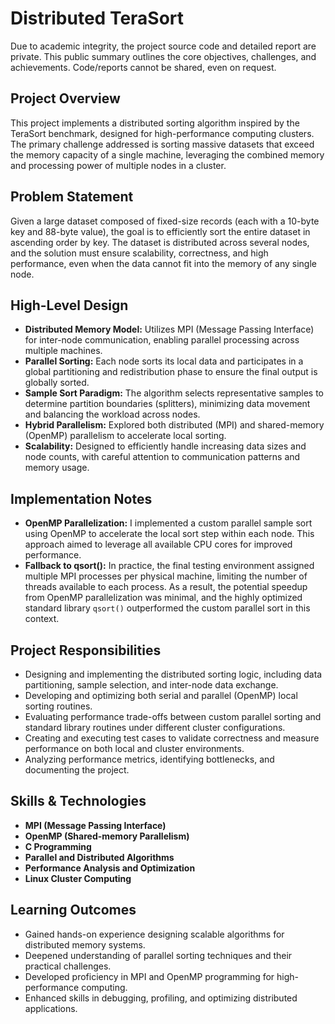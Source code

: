 # Distributed TeraSort

Due to academic integrity, the project source code and detailed report are private. This public summary outlines the core objectives, challenges, and achievements. Code/reports cannot be shared, even on request.

## Project Overview

This project implements a distributed sorting algorithm inspired by the TeraSort benchmark, designed for high-performance computing clusters. The primary challenge addressed is sorting massive datasets that exceed the memory capacity of a single machine, leveraging the combined memory and processing power of multiple nodes in a cluster.

## Problem Statement

Given a large dataset composed of fixed-size records (each with a 10-byte key and 88-byte value), the goal is to efficiently sort the entire dataset in ascending order by key. The dataset is distributed across several nodes, and the solution must ensure scalability, correctness, and high performance, even when the data cannot fit into the memory of any single node.

## High-Level Design

- **Distributed Memory Model:** Utilizes MPI (Message Passing Interface) for inter-node communication, enabling parallel processing across multiple machines.
- **Parallel Sorting:** Each node sorts its local data and participates in a global partitioning and redistribution phase to ensure the final output is globally sorted.
- **Sample Sort Paradigm:** The algorithm selects representative samples to determine partition boundaries (splitters), minimizing data movement and balancing the workload across nodes.
- **Hybrid Parallelism:** Explored both distributed (MPI) and shared-memory (OpenMP) parallelism to accelerate local sorting.
- **Scalability:** Designed to efficiently handle increasing data sizes and node counts, with careful attention to communication patterns and memory usage.

## Implementation Notes

- **OpenMP Parallelization:** I implemented a custom parallel sample sort using OpenMP to accelerate the local sort step within each node. This approach aimed to leverage all available CPU cores for improved performance.
- **Fallback to qsort():** In practice, the final testing environment assigned multiple MPI processes per physical machine, limiting the number of threads available to each process. As a result, the potential speedup from OpenMP parallelization was minimal, and the highly optimized standard library `qsort()` outperformed the custom parallel sort in this context. 

## Project Responsibilities

- Designing and implementing the distributed sorting logic, including data partitioning, sample selection, and inter-node data exchange.
- Developing and optimizing both serial and parallel (OpenMP) local sorting routines.
- Evaluating performance trade-offs between custom parallel sorting and standard library routines under different cluster configurations.
- Creating and executing test cases to validate correctness and measure performance on both local and cluster environments.
- Analyzing performance metrics, identifying bottlenecks, and documenting the project.

## Skills & Technologies

- **MPI (Message Passing Interface)**
- **OpenMP (Shared-memory Parallelism)**
- **C Programming**
- **Parallel and Distributed Algorithms**
- **Performance Analysis and Optimization**
- **Linux Cluster Computing**

## Learning Outcomes

- Gained hands-on experience designing scalable algorithms for distributed memory systems.
- Deepened understanding of parallel sorting techniques and their practical challenges.
- Developed proficiency in MPI and OpenMP programming for high-performance computing.
- Enhanced skills in debugging, profiling, and optimizing distributed applications.
